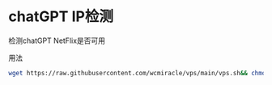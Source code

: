# chatGPT IP检测
检测chatGPT NetFlix是否可用

用法

```bash
wget https://raw.githubusercontent.com/wcmiracle/vps/main/vps.sh&& chmod +x vps.sh  && ./vps.sh 
```
